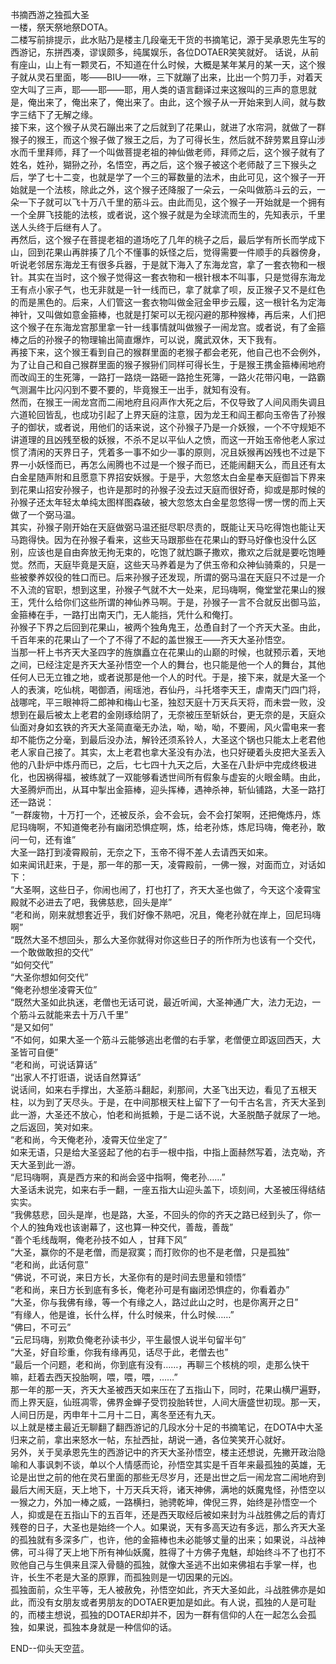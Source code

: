 书摘西游之独孤大圣  
一楼，祭天祭地祭DOTA。  
二楼写前排提示，此水贴乃是楼主几段毫无干货的书摘笔记，源于吴承恩先生写的西游记，东拼西凑，谬误颇多，纯属娱乐，各位DOTAER笑笑就好。
话说，从前有座山，山上有一颗灵石，不知道在什么时候，大概是某年某月的某一天，这个猴子就从灵石里面，嘭——BIU——咻，三下就蹦了出来，比出一个剪刀手，对着天空大叫了三声，耶——耶——耶，用人类的语言翻译过来这猴叫的三声的意思就是，俺出来了，俺出来了，俺出来了。由此，这个猴子从一开始来到人间，就与数字三结下了无解之缘。  
接下来，这个猴子从灵石蹦出来了之后就到了花果山，就进了水帘洞，就做了一群猴子的猴王，而这个猴子做了猴王之后，为了可得长生，然后就不辞劳累且穿山涉水而千里拜师，拜了一个叫做菩提老祖的神仙做老师，拜师之后，这个猴子就有了姓名，姓孙，猢狲之孙，名悟空，再之后，这个猴子被这个老师敲了三下猴头之后，学了七十二变，也就是学了一个三的幂数量的法术，由此可见，这个猴子一开始就是一个法核，除此之外，这个猴子还降服了一朵云，一朵叫做筋斗云的云，一朵一下子就可以飞十万八千里的筋斗云。由此而见，这个猴子一开始就是一个拥有一个全屏飞技能的法核，或者说，这个猴子就是为全球流而生的，先知表示，千里送人头终于后继有人了。  
再然后，这个猴子在菩提老祖的道场吃了几年的桃子之后，最后学有所长而学成下山，回到花果山再胖揍了几个不懂事的妖怪之后，觉得需要一件顺手的兵器傍身，听说老邻居东海龙王有很多兵器，于是就下海入了东海龙宫，拿了一套衣物和一根针。其实在当时，这个猴子觉得这一套衣物和一根针根本不叫事，只是觉得东海龙王有点小家子气，也无非就是一针一线而已，拿了就拿了呗，反正猴子又不是红色的而是黑色的。后来，人们管这一套衣物叫做金冠金甲步云履，这一根针名为定海神针，又叫做如意金箍棒，也就是打架可以无视闪避的那种猴棒，再后来，人们把这个猴子在东海龙宫那里拿一针一线事情就叫做猴子一闹龙宫。或者说，有了金箍棒之后的孙猴子的物理输出简直爆炸，可以说，魔武双休，天下我有。  
再接下来，这个猴王看到自己的猴群里面的老猴子都会老死，他自己也不会例外，为了让自己和自己猴群里面的猴子猴狲们同样可得长生，于是猴王携金箍棒闹地府而改阎王的生死簿，一路打一路烧一路砸一路抢生死簿，一路火花带闪电，一路霸气测漏牛比闪闪到不要不要的，毕竟猴王一出手，就知有没有。  
然而，在猴王一闹龙宫而二闹地府且闷声作大死之后，不仅导致了人间风雨失调且六道轮回皆乱，也成功引起了上界天庭的注意，因为龙王和阎王都向玉帝告了孙猴子的御状，或者说，用他们的话来说，这个孙猴子乃是一介妖猴，一个不守规矩不讲道理的且凶残至极的妖猴，不杀不足以平仙人之愤，而这一开始玉帝他老人家过惯了清闲的天界日子，凭着多一事不如少一事的原则，况且妖猴再凶残也不过是下界一小妖怪而已，再怎么闹腾也不过是一个猴子而已，还能闹翻天么，而且还有太白金星随声附和且愿意下界招安妖猴。于是乎，大忽悠太白金星奉天庭御旨下界来到花果山招安孙猴子，也许是那时的孙猴子没去过天庭而很好奇，抑或是那时候的孙猴子还太年轻太单纯太图样图森破，被大忽悠太白金星忽悠得一愣一愣的而上天做了一个弼马温。  
其实，孙猴子刚开始在天庭做弼马温还挺尽职尽责的，既能让天马吃得饱也能让天马跑得快。因为在孙猴子看来，这些天马跟那些在花果山的野马好像也没什么区别，应该也是自由奔放无拘无束的，吃饱了就尥蹶子撒欢，撒欢之后就是要吃饱睡觉。然而，天庭毕竟是天庭，这些天马养着是为了供玉帝和众神仙骑乘的，只是一些被豢养奴役的牲口而已。后来孙猴子还发现，所谓的弼马温在天庭只不过是一介不入流的官职，想到这里，孙猴子气就不大一处来，尼玛嗨啊，俺堂堂花果山的猴王，凭什么给你们这些所谓的神仙养马啊。于是，孙猴子一言不合就反出御马监，金箍棒在手，一路打出南天门，无人能挡，凭什么和俺打。  
孙猴子下界之后回到花果山，被两个独角鬼王，怂恿自封了一个齐天大圣。由此，千百年来的花果山了一个了不得了不起的盖世猴王——齐天大圣孙悟空。  
当那一杆上书齐天大圣四字的旌旗矗立在花果山的山巅的时候，也就预示着，天地之间，已经注定是齐天大圣孙悟空一个人的舞台，也只能是他一个人的舞台，其他任何人已无立锥之地，或者说那是他一个人的时代。于是，接下来，就是大圣一个人的表演，吃仙桃，喝御酒，闹瑶池，吞仙丹，斗托塔李天王，虐南天门四门将，战哪咤，平三眼神将二郎神和梅山七圣，独怼天庭十万天兵天将，而未尝一败，没想到在最后被太上老君的金刚琢给阴了，无奈被压至斩妖台，更无奈的是，天庭众仙面对身如玄铁的齐天大圣简直毫无办法，呦，呦，呦，不要闹，风火雷电来一套却不能伤之分毫，到最后没办法，解铃还须系铃人，大圣这个锅也只能太上老君他老人家自己接了。其实，太上老君也拿大圣没有办法，也只好硬着头皮把大圣丢入他的八卦炉中炼丹而已，之后，七七四十九天之后，大圣在八卦炉中完成终极进化，也因祸得福，被练就了一双能够看透世间所有假象与虚妄的火眼金睛。由此，大圣腾炉而出，从耳中掣出金箍棒，迎头挥棒，遇神杀神，斩仙铺路，大圣一路打还一路说：  
“一群废物，十万打一个，还被反杀，会不会玩，会不会打架啊，还把俺炼丹，炼尼玛嗨啊，不知道俺老孙有幽闭恐惧症啊，炼，给老孙炼，炼尼玛嗨，俺老孙，敢问一句，还有谁”  
大圣一路打到凌霄殿前，无奈之下，玉帝不得不差人去请西天如来。  
如来闻讯赶来，于是，那一年的那一天，凌霄殿前，一佛一猴，对面而立，对话如下：  
“大圣啊，这些日子，你闹也闹了，打也打了，齐天大圣也做了，今天这个凌霄宝殿就不必进去了吧，我佛慈悲，回头是岸”  
“老和尚，刚来就想套近乎，我们好像不熟吧，况且，俺老孙就在岸上，回尼玛嗨啊”  
“既然大圣不想回头，那么大圣你就得对你这些日子的所作所为也该有一个交代，一个敢做敢担的交代”  
“如何交代”  
“大圣你想如何交代”  
“俺老孙想坐凌霄天位”  
“既然大圣如此执迷，老僧也无话可说，最近听闻，大圣神通广大，法力无边，一个筋斗云就能来去十万八千里”  
“是又如何”  
“不如何，如果大圣一个筋斗云能够逃出老僧的右手掌，老僧便立即返回西天，大圣皆可自便”  
“老和尚，可说话算话”  
“出家人不打诳语，说话自然算话”  
说话间，如来右手撑出，大圣筋斗翻起，刹那间，大圣飞出天边，看见了五根天柱，以为到了天尽头。于是，在中间那根天柱上留下了一句千古名言，齐天大圣到此一游，大圣还不放心，怕老和尚抵赖，于是二话不说，大圣脱酷子就尿了一地。之后返回，笑对如来。  
“老和尚，今天俺老孙，凌霄天位坐定了”  
如来无语，只是给大圣竖起了他的右手一根中指，中指上面赫然写着，法克呦，齐天大圣到此一游。  
“尼玛嗨啊，真是西方来的和尚会竖中指啊，俺老孙……”  
大圣话未说完，如来右手一翻，一座五指大山迎头盖下，顷刻间，大圣被压得结结实实。  
“我佛慈悲，回头是岸，也是路，大圣，不回头的你的齐天之路已经到头了，你一个人的独角戏也该谢幕了，这也算一种交代，善哉，善哉”  
“善个毛线哉啊，俺老孙技不如人 ，甘拜下风”  
“大圣，赢你的不是老僧，而是寂寞；而打败你的也不是老僧，只是孤独”  
“老和尚，此话何意”  
“佛说，不可说，来日方长，大圣你有的是时间去思量和领悟”  
“老和尚，来日方长到底有多长，俺老孙可是有幽闭恐惧症的，你看着办”  
“大圣，你与我佛有缘，等一个有缘之人，路过此山之时，也是你离开之日”  
“有缘人，他是谁，长什么样，什么时候来，什么时候……”  
“佛曰，不可云”  
“云尼玛嗨，别欺负俺老孙读书少，平生最恨人说半句留半句”  
“大圣，好自珍重，你我有缘再见，话尽于此，老僧去也”  
“最后一个问题，老和尚，你到底有没有……，再聊三个核桃的呗，走那么快干嘛，赶着去西天投胎啊，喂，喂，喂，……”  
那一年的那一天，齐天大圣被西天如来压在了五指山下，同时，花果山横尸遍野，而上界天庭，仙班凋零，佛界金蝉子受罚投胎转世，人间大唐盛世初现。那一天，人间日历是，丙申年十二月十二日，离冬至还有九天。  
以上就是楼主最近无聊翻了翻西游记的几段水分十足的书摘笔记，在DOTA中大圣归来之前，拿出来怒水一帖，东扯西扯，胡说一通，各位笑笑开心就好。  
另外，关于吴承恩先生的西游记中的齐天大圣孙悟空，楼主还想说，先撇开政治隐喻和人事讽刺不谈，单以个人情感而论，孙悟空其实是千百年来最孤独的英雄，无论是出世之前的他在灵石里面的那些无尽岁月，还是出世之后一闹龙宫二闹地府到最后大闹天庭，天上地下，十万天兵天将，诸天神佛，满地的妖魔鬼怪，孙悟空以一猴之力，外加一棒之威，一路横扫，驰骋乾坤，俾倪三界，始终是孙悟空一个人，抑或是在五指山下的五百年，还是西天取经后被如来封为斗战胜佛之后的青灯残卷的日子，大圣也是始终一个人。如果说，天有多高天边有多远，那么齐天大圣的孤独就有多深多广，也许，他的金箍棒也未必能够丈量的出来；如果说，斗战神佛，可斗得了天上地下所有神仙妖魔，胜得了十方佛子鬼魅，却始终斗不了也打不败他自己与生俱来且深入骨髓的孤独，就像大圣逃不出如来佛祖右手掌一样，也许，长生不老是大圣的原罪，而孤独则是一切因果的元凶。  
孤独面前，众生平等，无人被赦免，孙悟空如此，齐天大圣如此，斗战胜佛亦是如此，而没有女朋友或者男朋友的DOTAER更加是如此。有人说，孤独的人是可耻的，而楼主想说，孤独的DOTAER却并不，因为一群有信仰的人在一起怎么会孤独，如果说，孤独本身就是一种信仰的话。

END--仰头天空蓝。